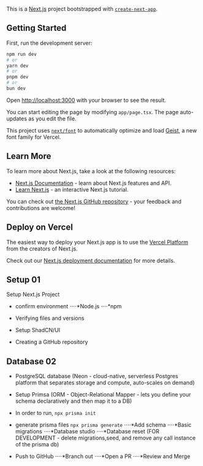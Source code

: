 This is a [Next.js](https://nextjs.org) project bootstrapped with [`create-next-app`](https://nextjs.org/docs/app/api-reference/cli/create-next-app).

## Getting Started

First, run the development server:

```bash
npm run dev
# or
yarn dev
# or
pnpm dev
# or
bun dev
```

Open [http://localhost:3000](http://localhost:3000) with your browser to see the result.

You can start editing the page by modifying `app/page.tsx`. The page auto-updates as you edit the file.

This project uses [`next/font`](https://nextjs.org/docs/app/building-your-application/optimizing/fonts) to automatically optimize and load [Geist](https://vercel.com/font), a new font family for Vercel.

## Learn More

To learn more about Next.js, take a look at the following resources:

- [Next.js Documentation](https://nextjs.org/docs) - learn about Next.js features and API.
- [Learn Next.js](https://nextjs.org/learn) - an interactive Next.js tutorial.

You can check out [the Next.js GitHub repository](https://github.com/vercel/next.js) - your feedback and contributions are welcome!

## Deploy on Vercel

The easiest way to deploy your Next.js app is to use the [Vercel Platform](https://vercel.com/new?utm_medium=default-template&filter=next.js&utm_source=create-next-app&utm_campaign=create-next-app-readme) from the creators of Next.js.

Check out our [Next.js deployment documentation](https://nextjs.org/docs/app/building-your-application/deploying) for more details.


## Setup 01

Setup Next.js Project
- confirm environment
⋅⋅⋅⋅*Node.js
⋅⋅⋅⋅*npm

- Verifying files and versions
- Setup ShadCN/UI
- Creating a GitHub repository

## Database 02

- PostgreSQL database (Neon - cloud-native, serverless Postgres platform that separates storage and compute, auto-scales on demand)

- Setup Primsa (ORM - Object-Relational Mapper - lets you define your schema declaratively and then map it to a DB)
- In order to run, `npx prisma init`

- generate prisma files `npx prisma generate`
⋅⋅⋅⋅*Add schema
⋅⋅⋅⋅*Basic migrations
⋅⋅⋅⋅*Database studio
⋅⋅⋅⋅*Database reset (FOR DEVELOPMENT - delete migrations,seed, and remove any call instance of the prisma db)

- Push to GitHub
⋅⋅⋅⋅*Branch out
⋅⋅⋅⋅*Open a PR
⋅⋅⋅⋅*Review and Merge